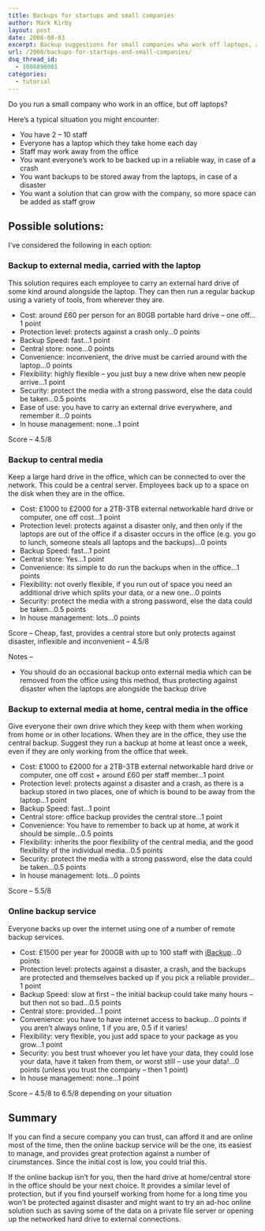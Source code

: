 ```yaml
---
title: Backups for startups and small companies
author: Mark Kirby
layout: post
date: 2008-08-03
excerpt: Backup suggestions for small companies who work off laptops, and in an office.
url: /2008/backups-for-startups-and-small-companies/
dsq_thread_id:
  - 1086898081
categories:
  - tutorial
---
```

Do you run a small company who work in an office, but off laptops?

Here&#8217;s a typical situation you might encounter:

  * You have 2 &#8211; 10 staff
  * Everyone has a laptop which they take home each day
  * Staff may work away from the office
  * You want everyone&#8217;s work to be backed up in a reliable way, in case of a crash
  * You want backups to be stored away from the laptops, in case of a disaster
  * You want a solution that can grow with the company, so more space can be added as staff grow

## Possible solutions:

I&#8217;ve considered the following in each option:

### Backup to external media, carried with the laptop

This solution requires each employee to carry an external hard drive of some kind around alongside the laptop. They can then run a regular backup using a variety of tools, from wherever they are.

  * Cost: around £60 per person for an 80GB portable hard drive &#8211; one off&#8230;1 point
  * Protection level: protects against a crash only&#8230;0 points
  * Backup Speed: fast&#8230;1 point
  * Central store: none&#8230;0 points
  * Convenience: inconvenient, the drive must be carried around with the laptop&#8230;0 points
  * Flexibility: highly flexible &#8211; you just buy a new drive when new people arrive&#8230;1 point
  * Security: protect the media with a strong password, else the data could be taken&#8230;0.5 points
  * Ease of use: you have to carry an external drive everywhere, and remember it&#8230;0 points
  * In house management: none&#8230;1 point

Score &#8211; 4.5/8

### Backup to central media

Keep a large hard drive in the office, which can be connected to over the network. This could be a central server. Employees back up to a space on the disk when they are in the office.

  * Cost: £1000 to £2000 for a 2TB-3TB external networkable hard drive or computer, one off cost&#8230;1 point
  * Protection level: protects against a disaster only, and then only if the laptops are out of the office if a disaster occurs in the office (e.g. you go to lunch, someone steals all laptops and the backups)&#8230;0 points
  * Backup Speed: fast&#8230;1 point
  * Central store: Yes&#8230;1 point
  * Convenience: its simple to do run the backups when in the office&#8230;1 points
  * Flexibility: not overly flexible, if you run out of space you need an additional drive which splits your data, or a new one&#8230;0 points
  * Security: protect the media with a strong password, else the data could be taken&#8230;0.5 points
  * In house management: lots&#8230;0 points

Score &#8211; Cheap, fast, provides a central store but only protects against disaster, inflexible and inconvenient &#8211; 4.5/8

Notes &#8211;

  * You should do an occasional backup onto external media which can be removed from the office using this method, thus protecting against disaster when the laptops are alongside the backup drive

### Backup to external media at home, central media in the office

Give everyone their own drive which they keep with them when working from home or in other locations. When they are in the office, they use the central backup. Suggest they run a backup at home at least once a week, even if they are only working from the office that week.

  * Cost: £1000 to £2000 for a 2TB-3TB external networkable hard drive or computer, one off cost + around £60 per staff member&#8230;1 point
  * Protection level: protects against a disaster and a crash, as there is a backup stored in two places, one of which is bound to be away from the laptop&#8230;1 point
  * Backup Speed: fast&#8230;1 point
  * Central store: office backup provides the central store&#8230;1 point
  * Convenience: You have to remember to back up at home, at work it should be simple&#8230;0.5 points
  * Flexibility: inherits the poor flexibility of the central media, and the good flexibility of the individual media&#8230;0.5 points
  * Security: protect the media with a strong password, else the data could be taken&#8230;0.5 points
  * In house management: lots&#8230;0 points

Score &#8211; 5.5/8

### Online backup service

Everyone backs up over the internet using one of a number of remote backup services.

  * Cost: £1500 per year for 200GB with up to 100 staff with [iBackup][1]&#8230;0 points
  * Protection level: protects against a disaster, a crash, and the backups are protected and themselves backed up if you pick a reliable provider&#8230;1 point
  * Backup Speed: slow at first &#8211; the initial backup could take many hours &#8211; but then not so bad&#8230;0.5 points
  * Central store: provided&#8230;1 point
  * Convenience: you have to have internet access to backup&#8230;0 points if you aren&#8217;t always online, 1 if you are, 0.5 if it varies!
  * Flexibility: very flexible, you just add space to your package as you grow&#8230;1 point
  * Security: you best trust whoever you let have your data, they could lose your data, have it taken from them, or worst still &#8211; use your data!&#8230;0 points (unless you trust the company &#8211; then 1 point)
  * In house management: none&#8230;1 point

Score &#8211; 4.5/8 to 6.5/8 depending on your situation

## Summary

If you can find a secure company you can trust, can afford it and are online most of the time, then the online backup service will be the one, its easiest to manage, and provides great protection against a number of cirumstances. Since the initial cost is low, you could trial this.

If the online backup isn&#8217;t for you, then the hard drive at home/central store in the office should be your next choice. It provides a similar level of protection, but if you find yourself working from home for a long time you won&#8217;t be protected against disaster and might want to try an ad-hoc online solution such as saving some of the data on a private file server or opening up the networked hard drive to external connections.

 [1]: http://www.ibackup.com/charginghelp_new.htm
